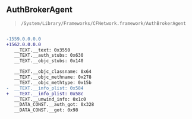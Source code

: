 ## AuthBrokerAgent

> `/System/Library/Frameworks/CFNetwork.framework/AuthBrokerAgent`

```diff

-1559.0.0.0.0
+1562.0.0.0.0
   __TEXT.__text: 0x3550
   __TEXT.__auth_stubs: 0x630
   __TEXT.__objc_stubs: 0x140

   __TEXT.__objc_classname: 0x64
   __TEXT.__objc_methname: 0x278
   __TEXT.__objc_methtype: 0x15b
-  __TEXT.__info_plist: 0x584
+  __TEXT.__info_plist: 0x58c
   __TEXT.__unwind_info: 0x1c0
   __DATA_CONST.__auth_got: 0x328
   __DATA_CONST.__got: 0x98

```
